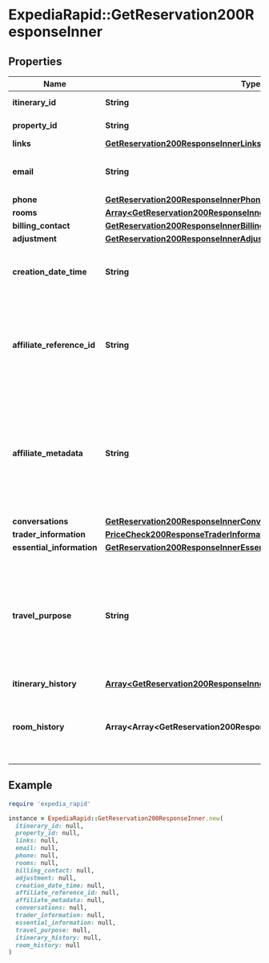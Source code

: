# ExpediaRapid::GetReservation200ResponseInner

## Properties

| Name | Type | Description | Notes |
| ---- | ---- | ----------- | ----- |
| **itinerary_id** | **String** | The itinerary id. | [optional] |
| **property_id** | **String** | The property id. | [optional] |
| **links** | [**GetReservation200ResponseInnerLinks**](GetReservation200ResponseInnerLinks.md) |  | [optional] |
| **email** | **String** | Email address for the customer. | [optional] |
| **phone** | [**GetReservation200ResponseInnerPhone**](GetReservation200ResponseInnerPhone.md) |  | [optional] |
| **rooms** | [**Array&lt;GetReservation200ResponseInnerRoomsInner&gt;**](GetReservation200ResponseInnerRoomsInner.md) |  | [optional] |
| **billing_contact** | [**GetReservation200ResponseInnerBillingContact**](GetReservation200ResponseInnerBillingContact.md) |  | [optional] |
| **adjustment** | [**GetReservation200ResponseInnerAdjustment**](GetReservation200ResponseInnerAdjustment.md) |  | [optional] |
| **creation_date_time** | **String** | The creation date/time of the booking. | [optional] |
| **affiliate_reference_id** | **String** | Your unique reference value. This field supports from 3 to a maximum of 28 characters. | [optional] |
| **affiliate_metadata** | **String** | Field that stores up to 256 characters of additional metadata with the itinerary, uniqueness is not required. | [optional] |
| **conversations** | [**GetReservation200ResponseInnerConversations**](GetReservation200ResponseInnerConversations.md) |  | [optional] |
| **trader_information** | [**PriceCheck200ResponseTraderInformation**](PriceCheck200ResponseTraderInformation.md) |  | [optional] |
| **essential_information** | [**GetReservation200ResponseInnerEssentialInformation**](GetReservation200ResponseInnerEssentialInformation.md) |  | [optional] |
| **travel_purpose** | **String** | Value potentially passed in during the availability request to indicate the purpose of the trip designated by the traveler.  | [optional] |
| **itinerary_history** | [**Array&lt;GetReservation200ResponseInnerItineraryHistoryInner&gt;**](GetReservation200ResponseInnerItineraryHistoryInner.md) |  | [optional] |
| **room_history** | **Array&lt;Array&lt;GetReservation200ResponseInnerRoomHistoryInnerInner&gt;&gt;** | An array of rooms each containing an array of room history events. | [optional] |

## Example

```ruby
require 'expedia_rapid'

instance = ExpediaRapid::GetReservation200ResponseInner.new(
  itinerary_id: null,
  property_id: null,
  links: null,
  email: null,
  phone: null,
  rooms: null,
  billing_contact: null,
  adjustment: null,
  creation_date_time: null,
  affiliate_reference_id: null,
  affiliate_metadata: null,
  conversations: null,
  trader_information: null,
  essential_information: null,
  travel_purpose: null,
  itinerary_history: null,
  room_history: null
)
```

